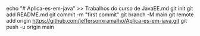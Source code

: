 echo "# Aplica-es-em-java" >> Trabalhos do curso de JavaEE.md
git init
git add README.md
git commit -m "first commit"
git branch -M main
git remote add origin https://github.com/jeffersonxramalho/Aplica-es-em-java.git
git push -u origin main
